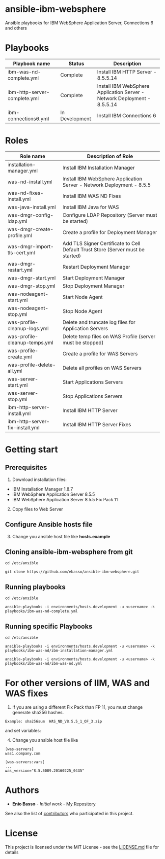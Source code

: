 # ansible-ibm-websphere
Ansible playbooks for IBM WebSphere Application Server, Connections 6 and others

# Playbooks

| Playbook name                 | Status         |           Description                                        |
|-------------------------------|----------------|--------------------------------------------------------------|
| ibm-was-nd-complete.yml       | Complete       | Install IBM HTTP Server - 8.5.5.14  |
| ibm-http-server-complete.yml  | Complete       | Install IBM WebSphere Application Server - Network Deployment - 8.5.5.14  |
| ibm-connections6.yml          | In Development | Install IBM Connections 6   |

# Roles

| Role name                       |            Description of Role                                          |
|---------------------------------|-------------------------------------------------------------------------|
| installation-manager.yml        | Install IBM Installation Manager   |
| was-nd-install.yml              | Install IBM WebSphere Application Server - Network Deployment - 8.5.5  |
| was-nd-fixes-install.yml        | Install IBM WAS ND Fixes  |
| was-java-install.yml            | Install IBM Java for WAS  |
| was-dmgr-config-ldap.yml        | Configure LDAP Repository (Server must be started) |
| was-dmgr-create-profile.yml     | Create a profile for Deployment Manager |
| was-dmgr-import-tls-cert.yml    | Add TLS Signer Certificate to Cell Default Trust Store (Server must be started)|
| was-dmgr-restart.yml            | Restart Deployment Manager |
| was-dmgr-start.yml              | Start Deployment Manager |
| was-dmgr-stop.yml               | Stop Deployment Manager |
| was-nodeagent-start.yml         | Start Node Agent |
| was-nodeagent-stop.yml          | Stop Node Agent |
| was-profile-cleanup-logs.yml    | Delete and truncate log files for Application Servers|
| was-profile-cleanup-temps.yml   | Delete temp files on WAS Profile (server must be stopped) |
| was-profile-create.yml          | Create a profile for WAS Servers |
| was-profile-delete-all.yml      | Delete all profiles on WAS Servers |
| was-server-start.yml            | Start Applications Servers |
| was-server-stop.yml             | Stop Applications Servers |
| ibm-http-server-install.yml     | Install IBM HTTP Server |
| ibm-http-server-fix-install.yml | Install IBM HTTP Server Fixes |


# Getting start

## Prerequisites

1) Download installation files:

* IBM Installation Manager 1.8.7
* IBM WebSphere Application Server 8.5.5
* IBM WebSphere Application Server 8.5.5 Fix Pack 11

2) Copy files to Web Server

## Configure Ansible hosts file

3) Change you ansible host file like **hosts.example**


## Cloning ansible-ibm-websphere from git

```
cd /etc/ansible

git clone https://github.com/ebasso/ansible-ibm-websphere.git
```

## Running playbooks

```
cd /etc/ansible

ansible-playbooks -i environments/hosts.development -u <username> -k playbooks/ibm-was-nd-complete.yml

```

## Running specific Playbooks

```
cd /etc/ansible

ansible-playbooks -i environments/hosts.development -u <username> -k playbooks/ibm-was-nd/ibm-installation-manager.yml

ansible-playbooks -i environments/hosts.development -u <username> -k playbooks/ibm-was-nd/ibm-was-nd.yml

```


# For other versions of IIM, WAS and WAS fixes

1) If you are using a different Fix Pack than FP 11, you must change
generate sha256 hashes.

```
Example: sha256sum  WAS_ND_V8.5.5_1_OF_3.zip
```
and set variables:

4) Change you ansible host file like

```
[was-servers]
was1.company.com

[was-servers:vars]
...
was_version="8.5.5009.20160225_0435"
```

# Authors

* **Enio Basso** - *Initial work* - [My Repository](https://github.com/ebasso)


See also the list of [contributors](https://github.com/ebasso/ansible-ibm-websphere/graphs/contributors) who participated in this project.

# License

This project is licensed under the MIT License - see the [LICENSE.md](LICENSE.md) file for details
